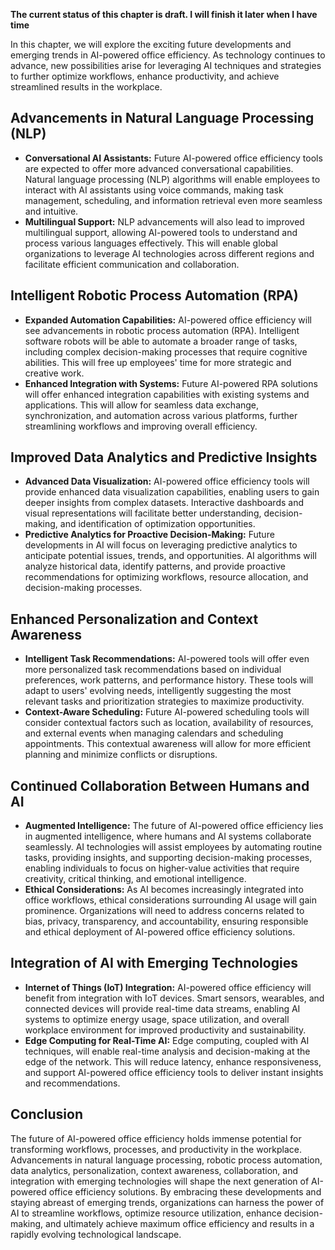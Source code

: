 **The current status of this chapter is draft. I will finish it later when I have time**

In this chapter, we will explore the exciting future developments and emerging trends in AI-powered office efficiency. As technology continues to advance, new possibilities arise for leveraging AI techniques and strategies to further optimize workflows, enhance productivity, and achieve streamlined results in the workplace.

Advancements in Natural Language Processing (NLP)
-------------------------------------------------

* **Conversational AI Assistants:** Future AI-powered office efficiency tools are expected to offer more advanced conversational capabilities. Natural language processing (NLP) algorithms will enable employees to interact with AI assistants using voice commands, making task management, scheduling, and information retrieval even more seamless and intuitive.
* **Multilingual Support:** NLP advancements will also lead to improved multilingual support, allowing AI-powered tools to understand and process various languages effectively. This will enable global organizations to leverage AI technologies across different regions and facilitate efficient communication and collaboration.

Intelligent Robotic Process Automation (RPA)
--------------------------------------------

* **Expanded Automation Capabilities:** AI-powered office efficiency will see advancements in robotic process automation (RPA). Intelligent software robots will be able to automate a broader range of tasks, including complex decision-making processes that require cognitive abilities. This will free up employees' time for more strategic and creative work.
* **Enhanced Integration with Systems:** Future AI-powered RPA solutions will offer enhanced integration capabilities with existing systems and applications. This will allow for seamless data exchange, synchronization, and automation across various platforms, further streamlining workflows and improving overall efficiency.

Improved Data Analytics and Predictive Insights
-----------------------------------------------

* **Advanced Data Visualization:** AI-powered office efficiency tools will provide enhanced data visualization capabilities, enabling users to gain deeper insights from complex datasets. Interactive dashboards and visual representations will facilitate better understanding, decision-making, and identification of optimization opportunities.
* **Predictive Analytics for Proactive Decision-Making:** Future developments in AI will focus on leveraging predictive analytics to anticipate potential issues, trends, and opportunities. AI algorithms will analyze historical data, identify patterns, and provide proactive recommendations for optimizing workflows, resource allocation, and decision-making processes.

Enhanced Personalization and Context Awareness
----------------------------------------------

* **Intelligent Task Recommendations:** AI-powered tools will offer even more personalized task recommendations based on individual preferences, work patterns, and performance history. These tools will adapt to users' evolving needs, intelligently suggesting the most relevant tasks and prioritization strategies to maximize productivity.
* **Context-Aware Scheduling:** Future AI-powered scheduling tools will consider contextual factors such as location, availability of resources, and external events when managing calendars and scheduling appointments. This contextual awareness will allow for more efficient planning and minimize conflicts or disruptions.

Continued Collaboration Between Humans and AI
---------------------------------------------

* **Augmented Intelligence:** The future of AI-powered office efficiency lies in augmented intelligence, where humans and AI systems collaborate seamlessly. AI technologies will assist employees by automating routine tasks, providing insights, and supporting decision-making processes, enabling individuals to focus on higher-value activities that require creativity, critical thinking, and emotional intelligence.
* **Ethical Considerations:** As AI becomes increasingly integrated into office workflows, ethical considerations surrounding AI usage will gain prominence. Organizations will need to address concerns related to bias, privacy, transparency, and accountability, ensuring responsible and ethical deployment of AI-powered office efficiency solutions.

Integration of AI with Emerging Technologies
--------------------------------------------

* **Internet of Things (IoT) Integration:** AI-powered office efficiency will benefit from integration with IoT devices. Smart sensors, wearables, and connected devices will provide real-time data streams, enabling AI systems to optimize energy usage, space utilization, and overall workplace environment for improved productivity and sustainability.
* **Edge Computing for Real-Time AI:** Edge computing, coupled with AI techniques, will enable real-time analysis and decision-making at the edge of the network. This will reduce latency, enhance responsiveness, and support AI-powered office efficiency tools to deliver instant insights and recommendations.

Conclusion
----------

The future of AI-powered office efficiency holds immense potential for transforming workflows, processes, and productivity in the workplace. Advancements in natural language processing, robotic process automation, data analytics, personalization, context awareness, collaboration, and integration with emerging technologies will shape the next generation of AI-powered office efficiency solutions. By embracing these developments and staying abreast of emerging trends, organizations can harness the power of AI to streamline workflows, optimize resource utilization, enhance decision-making, and ultimately achieve maximum office efficiency and results in a rapidly evolving technological landscape.
